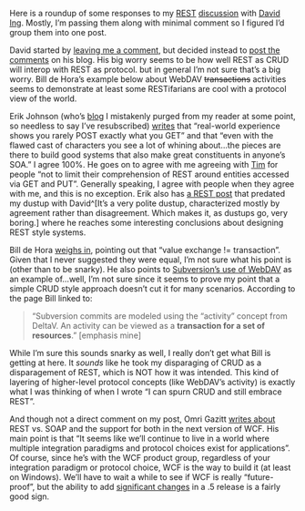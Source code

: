 Here is a roundup of some responses to my
[REST](http://devhawk.net/2007/05/24/rest-is-neither-crud-nor-crap/)
[discussion](http://devhawk.net/2007/05/25/this-isnt-the-droid-im-looking-for/)
with [David Ing](http://www.from9till2.com). Mostly, I’m passing them
along with minimal comment so I figured I’d group them into one post.

David started by [leaving me a
comment](http://devhawk.net/CommentView,guid,077A65C2-6DBC-42E5-B927-4BE2D6E1FF98.aspx#acca030a-8507-4c74-af68-a14b430b79b4),
but decided instead to [post the
comments](http://www.from9till2.com/PermaLink.aspx?guid=5f9ac25b-6e8d-412f-9a16-f9f0c0dbf9be)
on his blog. His big worry seems to be how well REST as CRUD will
interop with REST as protocol. but in general I’m not sure that’s a big
worry. Bill de Hora’s example below about WebDAV ~~transactions~~
activities seems to demonstrate at least some RESTifarians are cool with
a protocol view of the world.

Erik Johnson (who’s [blog](http://appside.blogspot.com/) I mistakenly
purged from my reader at some point, so needless to say I’ve
resubscribed)
[writes](http://appside.blogspot.com/2007/05/harry-david.html) that
“real-world experience shows you rarely POST exactly what you GET” and
that “even with the flawed cast of characters you see a lot of whining
about…the pieces are there to build good systems that also make great
constituents in anyone’s SOA.” I agree 100%. He goes on to agree with me
agreeing with
[Tim](http://www.pluralsight.com/blogs/tewald/default.aspx) for people
“not to limit their comprehension of REST around entities accessed via
GET and PUT”. Generally speaking, I agree with people when they agree
with me, and this is no exception. Erik also has [a REST
post](http://appside.blogspot.com/2007/05/rest-protocols-are-service-layer.html)
that predated my dustup with David^[It’s a very polite dustup, characterized 
mostly by agreement rather than disagreement. Which makes it, as dustups go, very boring.]
where he reaches some interesting conclusions about designing REST style systems.

Bill de Hora [weighs
in](http://www.dehora.net/journal/2007/05/wouldnt_start_from_there.html),
pointing out that “value exchange != transaction”. Given that I never
suggested they were equal, I’m not sure what his point is (other than to
be snarky). He also points to [Subversion’s use of
WebDAV](http://subversion.tigris.org/webdav-usage.html) as an example
of…well, I’m not sure since it seems to prove my point that a simple
CRUD style approach doesn’t cut it for many scenarios. According to the
page Bill linked to:

> “Subversion commits are modeled using the “activity” concept from
> DeltaV. An activity can be viewed as a **transaction for a set of
> resources**.” [emphasis mine]

While I’m sure this sounds snarky as well, I really don’t get what Bill
is getting at here. It *sounds* like he took my disparaging of CRUD as a
disparagement of REST, which is NOT how it was intended. This kind of
layering of higher-level protocol concepts (like WebDAV’s activity) is
exactly what I was thinking of when I wrote “I can spurn CRUD and still
embrace REST”.

And though not a direct comment on my post, Omri Gazitt [writes
about](https://www.gazitt.com/blog/PermaLink,guid,ccf9f2f2-a11f-4b70-bb9f-0141dd1041b6.aspx)
REST vs. SOAP and the support for both in the next version of WCF. His
main point is that “It seems like we’ll continue to live in a world
where multiple integration paradigms and protocol choices exist for
applications”. Of course, since he’s with the WCF product group,
regardless of your integration paradigm or protocol choice, WCF is the
way to build it (at least on Windows). We’ll have to wait a while to see
if WCF is really “future-proof”, but the ability to add [significant
changes](https://www.gazitt.com/blog/PermaLink,guid,a8383226-a0dd-48c5-9fea-33d5da159d17.aspx)
in a .5 release is a fairly good sign.


